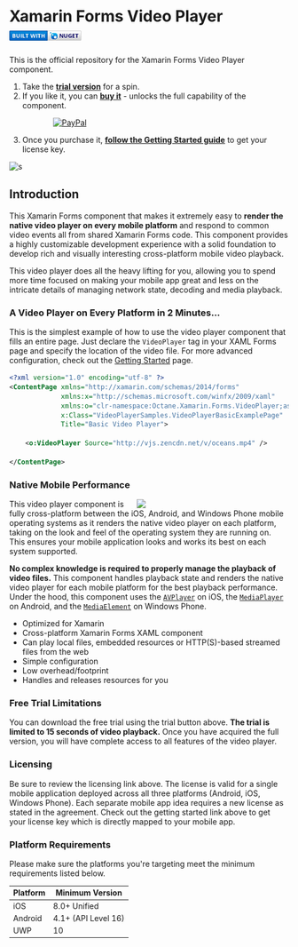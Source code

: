 # Xamarin Forms Video Player [![](https://raw.githubusercontent.com/pixel-cookers/built-with-badges/master/nuget/nuget-long.png)](http://www.nuget.org/packages/Octane.Xam.VideoPlayer)

This is the official repository for the Xamarin Forms Video Player component.

1. Take the **[trial version](http://www.nuget.org/packages/Octane.Xam.VideoPlayer)** for a spin.
2. If you like it, you can **[buy it](https://www.paypal.com/cgi-bin/webscr?cmd=_s-xclick&hosted_button_id=55AMG5AW5ENEY)** - unlocks the full capability of the component.

&nbsp;&nbsp;&nbsp;&nbsp;&nbsp;&nbsp;&nbsp;&nbsp;&nbsp;&nbsp;&nbsp;&nbsp;&nbsp;&nbsp;&nbsp;&nbsp;&nbsp;&nbsp;&nbsp;
[![PayPal](https://raw.githubusercontent.com/adamfisher/Xamarin.Forms.VideoPlayer/master/paypal_btn.png)](https://www.paypal.com/cgi-bin/webscr?cmd=_s-xclick&hosted_button_id=55AMG5AW5ENEY)

3. Once you purchase it, **[follow the Getting Started guide](https://github.com/adamfisher/Xamarin.Forms.VideoPlayer/blob/master/GettingStarted.md)** to get your license key.

![s](https://github.com/adamfisher/Xamarin.Forms.VideoPlayer/blob/master/screenshots/screenshot1.png?raw=true)

## Introduction

This Xamarin Forms component that makes it extremely easy to **render the native video player on every mobile platform** and respond to common video events all from shared Xamarin Forms code. This component provides a highly customizable development experience with a solid foundation to develop rich and visually interesting cross-platform mobile video playback.

This video player does all the heavy lifting for you, allowing you to spend more time focused on making your mobile app great and less on the intricate details of managing network state, decoding and media playback.

### A Video Player on Every Platform in 2 Minutes...

This is the simplest example of how to use the video player component that fills an entire page. Just declare the `VideoPlayer` tag in your XAML Forms page and specify the location of the video file. For more advanced configuration, check out the [Getting Started](gettingstarted/video-player) page.

```XML
<?xml version="1.0" encoding="utf-8" ?>
<ContentPage xmlns="http://xamarin.com/schemas/2014/forms"
             xmlns:x="http://schemas.microsoft.com/winfx/2009/xaml"
             xmlns:o="clr-namespace:Octane.Xamarin.Forms.VideoPlayer;assembly=Octane.Xamarin.Forms.VideoPlayer"
             x:Class="VideoPlayerSamples.VideoPlayerBasicExamplePage"
             Title="Basic Video Player">

    <o:VideoPlayer Source="http://vjs.zencdn.net/v/oceans.mp4" />

</ContentPage>
```

### Native Mobile Performance

<img src="http://i.giphy.com/26tP7ug0D3lG9Sn16.gif" width="274" style="float:right;margin-left:1em;" />

This video player component is fully cross-platform between the iOS, Android, and Windows Phone mobile operating systems as it renders the native video player on each platform, taking on the look and feel of the operating system they are running on. This ensures your mobile application looks and works its best on each system supported.

**No complex knowledge is required to properly manage the playback of video files.** This component handles playback state and renders the native video player for each mobile platform for the best playback performance. Under the hood, this component uses the <a href="https://developer.apple.com/library/ios/documentation/AVFoundation/Reference/AVPlayer_Class" target="_blank">`AVPlayer`</a> on iOS, the <a href="http://developer.android.com/reference/android/media/MediaPlayer.html" target="_blank">`MediaPlayer`</a> on Android, and the <a href="https://msdn.microsoft.com/en-us/library/windows/apps/system.windows.controls.mediaelement(v=vs.105).aspx" target="_blank">`MediaElement`</a> on Windows Phone.

- Optimized for Xamarin
- Cross-platform Xamarin Forms XAML component
- Can play local files, embedded resources or HTTP(S)-based streamed files from the web
- Simple configuration
- Low overhead/footprint
- Handles and releases resources for you

### Free Trial Limitations

You can download the free trial using the trial button above. **The trial is limited to 15 seconds of video playback.** Once you have acquired the full version, you will have complete access to all features of the video player.

### Licensing

Be sure to review the licensing link above. The license is valid for a single mobile application deployed across all three platforms (Android, iOS, Windows Phone). Each separate mobile app idea requires a new license as stated in the agreement. Check out the getting started link above to get your license key which is directly mapped to your mobile app.


### Platform Requirements

Please make sure the platforms you're targeting meet the minimum requirements listed below.

| Platform 			| Minimum Version    	|
|----------------	|--------------------	|
| iOS      			| 8.0+ Unified        	|
| Android  			| 4.1+ (API Level 16) 	|
| UWP  	| 10 	                |
